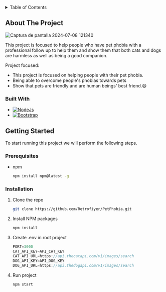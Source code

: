 <a id="readme-top"></a>

<!-- TABLE OF CONTENTS -->
<details>
  <summary>Table of Contents</summary>
  <ol>
    <li>
      <a href="#about-the-project">About The Project</a>
      <ul>
        <li><a href="#built-with">Built With</a></li>
      </ul>
    </li>
    <li>
      <a href="#getting-started">Getting Started</a>
      <ul>
        <li><a href="#prerequisites">Prerequisites</a></li>
        <li><a href="#installation">Installation</a></li>
      </ul>
    </li>
  </ol>
</details>


## About The Project

![Captura de pantalla 2024-07-08 121340](https://github.com/Retrofiyer/PetPhobia/assets/90810854/ad978a6d-714c-4fc1-a009-8467cc6199f6)

This project is focused to help people who have pet phobia with a professional follow up to help them and show them that both cats and dogs are harmless as well as being a good companion.

Project focused:
* This project is focused on helping people with their pet phobia.
* Being able to overcome people's phobias towards pets
* Show that pets are friendly and are human beings' best friend.:smile:


### Built With

- [![NodeJs][node.js]][node-url]
- [![Bootstrap][bootstrap.com]][bootstrap-url]


<!-- GETTING STARTED -->
## Getting Started

To start running this project we will perform the following steps.

### Prerequisites

* npm
  ```sh
  npm install npm@latest -g
  ```

### Installation

1. Clone the repo
   ```sh
   git clone https://github.com/Retrofiyer/PetPhobia.git
   ```
2. Install NPM packages
   ```sh
   npm install
   ```
3. Create .env in root project
   ```js
   PORT=3000
   CAT_API_KEY=API_CAT_KEY
   CAT_API_URL=https://api.thecatapi.com/v1/images/search
   DOG_API_KEY=API_DOG_KEY
   DOG_API_URL=https://api.thedogapi.com/v1/images/search
   ```
4. Run project
   ```sh
   npm start
   ```


<!-- LINKS & IMAGES -->
[node.js]: https://img.shields.io/badge/Node.js-black?style=for-the-badge&logo=node.js&logoColor=white
[node-url]: https://nodejs.org/
[bootstrap.com]: https://img.shields.io/badge/Bootstrap-black?style=for-the-badge&logo=bootstrap&logoColor=white
[bootstrap-url]: https://getbootstrap.com/
